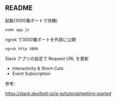 ## README

起動(3000番ポートで待機)

```
node app.js
```


ngrok で3000番ポートを外部に公開

```
ngrok http 3000
```

Slack アプリの設定で Request URL を更新

* Interactivity & Short-Cuts
* Event Subscription

参考:

https://slack.dev/bolt-js/ja-jp/tutorial/getting-started

